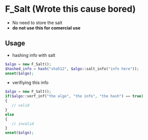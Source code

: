 # F_Salt (Wrote this cause bored)

- No need to store the salt
- **do not use this for comercial use**

## Usage 
- hashing info with salt
```php
$algo = new F_Salt();
$hashed_info = hash("sha512", $algo::salt_info("info here"));
unset($algo);
```
- verifiying this info
```php
$algo = new F_Salt();
if($algo::verf_inf("the algo", "the info", "the hash") == true)
{
   // valid 
}
else 
{
   // invalid
}
unset($algo);

```
